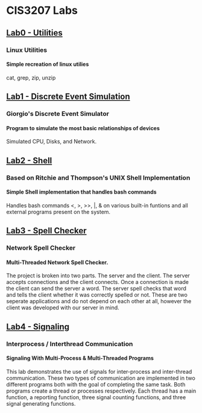 # CIS3207 Labs

## [Lab0 - Utilities](Lab0/)
### Linux Utilities
#### Simple recreation of linux utilies
cat, grep, zip, unzip

## [Lab1 - Discrete Event Simulation](Lab1/)
### Giorgio's Discrete Event Simulator
#### Program to simulate the most basic relationships of devices
Simulated CPU, Disks, and Network.

## [Lab2 - Shell](Lab2/)
###  Based on Ritchie and Thompson's UNIX Shell Implementation
#### Simple Shell implementation that handles bash commands
Handles bash commands <, >, >>, |, & on various built-in funtions and all external programs present on the system.

## [Lab3 - Spell Checker](Lab3/)
### Network Spell Checker
#### Multi-Threaded Network Spell Checker.

The project is broken into two parts. The server and the client. The server accepts connections and the client connects. Once a connection is made the client can send the server a word. The server spell checks that word and tells the client whether it was correctly spelled or not. These are two seperate applications and do not depend on each other at all, however the client was developed with our server in mind.

## [Lab4 - Signaling](Lab4/)
### Interprocess / Interthread Communication
#### Signaling With Multi-Process & Multi-Threaded Programs 

This lab demonstrates the use of signals for inter-process and inter-thread communication. These two types of communication are implemented in two different programs both with the goal of completing the same task. Both programs create a thread or processes respectively. Each thread has a main function, a reporting function, three signal counting functions, and three signal generating functions.